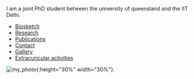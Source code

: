 I am a joint PhD student between the university of queensland and the IIT Delhi.

- [Biosketch ](biosketch.md)
- [Research](research.md)
- [Publications](publications.md)
- [Contact](contact.md)
- [Gallery](gallery.md)
- [Extracuricular activities](extracuricular.md)

![my_photo](images/Jijo_cropped.png){:height="30%" width="30%"}.

